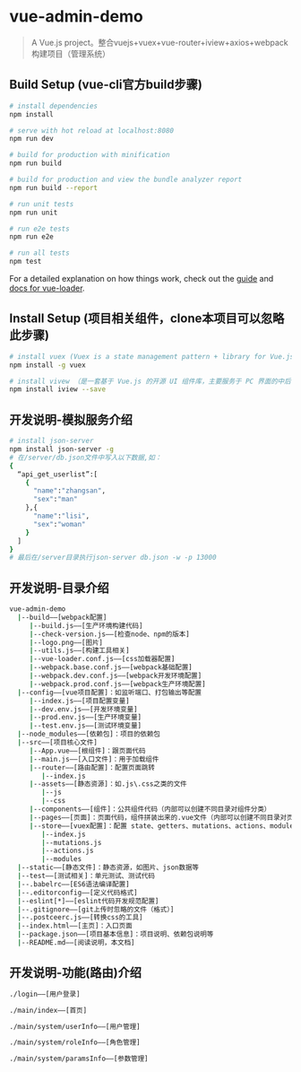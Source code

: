 # vue-admin-demo

> A Vue.js project。整合vuejs+vuex+vue-router+iview+axios+webpack构建项目（管理系统）

## Build Setup (vue-cli官方build步骤)

``` bash
# install dependencies
npm install

# serve with hot reload at localhost:8080
npm run dev

# build for production with minification
npm run build

# build for production and view the bundle analyzer report
npm run build --report

# run unit tests
npm run unit

# run e2e tests
npm run e2e

# run all tests
npm test
```

For a detailed explanation on how things work, check out the [guide](http://vuejs-templates.github.io/webpack/) and [docs for vue-loader](http://vuejs.github.io/vue-loader).

## Install Setup (项目相关组件，clone本项目可以忽略此步骤)

``` bash
# install vuex (Vuex is a state management pattern + library for Vue.js applications)
npm install -g vuex

# install vivew （是一套基于 Vue.js 的开源 UI 组件库，主要服务于 PC 界面的中后台产品）
npm install iview --save 

```

## 开发说明-模拟服务介绍
``` bash
# install json-server
npm install json-server -g
# 在/server/db.json文件中写入以下数据,如：
{
  “api_get_userlist”:[
    {
      "name":"zhangsan",
      "sex":"man"
    },{
      "name":"lisi",
      "sex":"woman"
    }
  ]
}
# 最后在/server目录执行json-server db.json -w -p 13000

```

## 开发说明-目录介绍
``` bash
vue-admin-demo
  |--build——[webpack配置]
     |--build.js——[生产环境构建代码]
     |--check-version.js——[检查node、npm的版本]
     |--logo.png——[图片]
     |--utils.js——[构建工具相关]
     |--vue-loader.conf.js——[css加载器配置]
     |--webpack.base.conf.js——[webpack基础配置]  
     |--webpack.dev.conf.js——[webpack开发环境配置]
     |--webpack.prod.conf.js——[webpack生产环境配置]
  |--config——[vue项目配置]：如监听端口、打包输出等配置
     |--index.js——[项目配置变量]
     |--dev.env.js——[开发环境变量]
     |--prod.env.js——[生产环境变量]
     |--test.env.js——[测试环境变量]
  |--node_modules——[依赖包]：项目的依赖包
  |--src——[项目核心文件]
     |--App.vue——[根组件]：跟页面代码
     |--main.js——[入口文件]：用于加载组件
     |--router——[路由配置]：配置页面跳转
        |--index.js
     |--assets——[静态资源]：如.js\.css之类的文件
        |--js
        |--css
     |--components——[组件]：公共组件代码（内部可以创建不同目录对组件分类）
     |--pages——[页面]：页面代码，组件拼装出来的.vue文件（内部可以创建不同目录对页面分类）
     |--store——[vuex配置]：配置 state、getters、mutations、actions、modules等
        |--index.js
        |--mutations.js
        |--actions.js
        |--modules
  |--static——[静态文件]：静态资源，如图片、json数据等
  |--test——[测试相关]：单元测试、测试代码
  |--.babelrc——[ES6语法编译配置]
  |--.editorconfig——[定义代码格式]
  |--eslint[*]——[eslint代码开发规范配置]
  |--.gitignore——[git上传时忽略的文件（格式）]
  |--.postceerc.js——[转换css的工具]
  |--index.html——[主页]：入口页面
  |--package.json——[项目基本信息]：项目说明、依赖包说明等
  |--README.md——[阅读说明，本文档]
```

  ## 开发说明-功能(路由)介绍
``` bash
./login——[用户登录]

./main/index——[首页]

./main/system/userInfo——[用户管理]

./main/system/roleInfo——[角色管理]

./main/system/paramsInfo——[参数管理]

```

